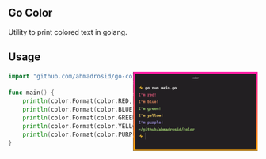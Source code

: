 ## Go Color

Utility to print colored text in golang.

## Usage

<img
  src="https://raw.githubusercontent.com/ahmadrosid/go-color/main/sample.png"
  alt="Go Color"
  width="50%"
  align="right"
/>

```go
import "github.com/ahmadrosid/go-color/color"

func main() {
	println(color.Format(color.RED, "I'm red!"))
	println(color.Format(color.BLUE, "I'm blue!"))
	println(color.Format(color.GREEN, "I'm green!"))
	println(color.Format(color.YELLOW, "I'm yellow!"))
	println(color.Format(color.PURPLE, "I'm purple!"))
}
```
